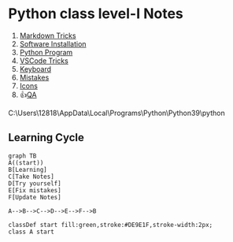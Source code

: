 # Python class level-I Notes

1. [Markdown Tricks](doc/markdownTricks.md)
2. [Software Installation](doc/pythonInstall.md)
3. [Python Program](doc/python.md)
4. [VSCode Tricks](doc/vscodeTricks.md)
5. [Keyboard](doc/keyboard.md)
6. [Mistakes](doc/mistakes.md)
7. [Icons](doc/myIcons.md)
8. 👍[QA](doc/questionAnswer.md)

C:\Users\12818\AppData\Local\Programs\Python\Python39\python

## Learning Cycle
```mermaid
graph TB
A((start))
B[Learning]
C[Take Notes]
D[Try yourself]
E[Fix mistakes]
F[Update Notes]

A-->B-->C-->D-->E-->F-->B

classDef start fill:green,stroke:#DE9E1F,stroke-width:2px;
class A start
```

  






